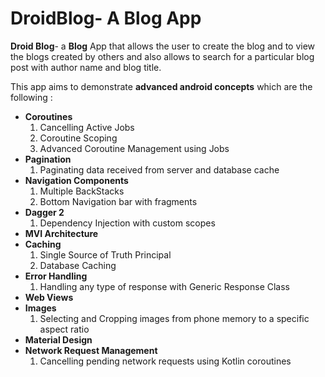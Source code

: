 # DroidBlog- A Blog App
**Droid Blog**- a **Blog** App that allows the user to create the blog and to view the blogs created by others and also allows to search for a particular blog post with author name and blog title. 

This app aims to demonstrate **advanced android concepts** which are the following :

* **Coroutines**
  1. Cancelling Active Jobs
  2. Coroutine Scoping
  3. Advanced Coroutine Management using Jobs
* **Pagination**
  1. Paginating data received from server and database cache
* **Navigation Components**
  1. Multiple BackStacks
  2. Bottom Navigation bar with fragments
* **Dagger 2**
  1. Dependency Injection with custom scopes
* **MVI Architecture**
* **Caching**
  1. Single Source of Truth Principal
  2. Database Caching
* **Error Handling**
  1. Handling any type of response with Generic Response Class
* **Web Views**
* **Images**
  1. Selecting and Cropping images from phone memory to a specific aspect ratio
* **Material Design**
* **Network Request Management**
  1. Cancelling pending network requests using Kotlin coroutines

